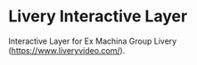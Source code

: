 # Livery Interactive Layer

Interactive Layer for Ex Machina Group Livery (<https://www.liveryvideo.com/>).
